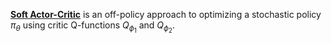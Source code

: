 **[Soft Actor-Critic](https://arxiv.org/pdf/1801.01290.pdf)** is an off-policy approach to optimizing a stochastic policy $\pi_\theta$ using critic Q-functions $Q_{\phi_1}$ and $Q_{\phi_2}$.